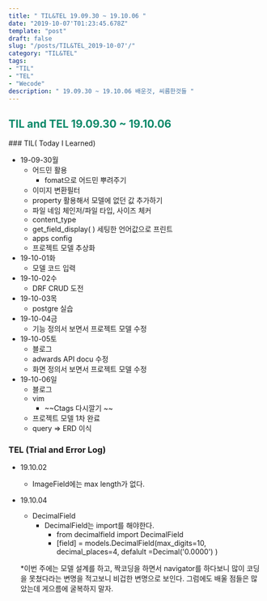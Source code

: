 ```yaml
---
title: " TIL&TEL 19.09.30 ~ 19.10.06 "
date: "2019-10-07'T01:23:45.678Z"
template: "post"
draft: false
slug: "/posts/TIL&TEL_2019-10-07'/"
category: "TIL&TEL"
tags:
- "TIL"
- "TEL"
- "Wecode"
description: " 19.09.30 ~ 19.10.06 배운것, 씨름한것들 "
---
```

<h2 style="color:rgb(9, 136, 104)">TIL and TEL 19.09.30 ~ 19.10.06 </h2>
### TIL( Today I Learned)

- 19-09-30월
  - 어드민 활용
    - fomat으로 어드민 뿌려주기
  - 이미지 변환필터 
  - property 활용해서 모델에 없던 값 추가하기
  - 파일 네임 체인저/파일 타입, 사이즈 체커 
  - content_type
  - get_field_display( ) 세팅한 언어값으로 프린트
  - apps config 
  - 프로젝트 모델 추상화
- 19-10-01화
  - 모델 코드 입력
- 19-10-02수
  - DRF CRUD 도전 
- 19-10-03목
  - postgre 실습
- 19-10-04금
  - 기능 정의서 보면서 프로젝트 모델 수정
- 19-10-05토
  - 블로그
  - adwards API docu 수정
  - 화면 정의서 보면서 프로젝트 모델 수정
- 19-10-06일
  - 블로그
  - vim
    - ~~Ctags 다시깔기 ~~
  - 프로젝트 모델 1차 완료
  - query => ERD 이식

### TEL (Trial and Error Log) 

- 19.10.02

  - ImageField에는 max length가 없다.

- 19.10.04

  - DecimalField 
    - DecimalField는 import를 해야한다. 
      - from decimalfield import DecimalField
      - [field] = models.DecimalField(max_digits=10, decimal_places=4, defalult =Decimal('0.0000') )

  

  *이번 주에는 모델 설계를 하고, 짝코딩을 하면서 navigator를 하다보니 많이 코딩을 못쳤다라는 변명을 적고보니 비겁한 변명으로 보인다. 그럼에도 배울 점들은 많았는데 게으름에 굴복하지 말자.